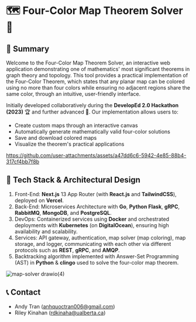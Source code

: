 # 🗺️ Four-Color Map Theorem Solver 🎨

## 🌟 Summary

Welcome to the Four-Color Map Theorem Solver, an interactive web application demonstrating one of mathematics' most significant theorems in graph theory and topology. This tool provides a practical implementation of the Four-Color Theorem, which states that any planar map can be colored using no more than four colors while ensuring no adjacent regions share the same color, through an intuitive, user-friendly interface.

Initially developed collaboratively during the **DevelopEd 2.0 Hackathon (2023)** 🏆 and further advanced 🚀. Our implementation allows users to:
- Create custom maps through an interactive canvas
- Automatically generate mathematically valid four-color solutions
- Save and download colored maps
- Visualize the theorem's practical applications

https://github.com/user-attachments/assets/a47dd6c6-5942-4e85-88b4-317cf4bb7f8b

## 🚀 Tech Stack & Architectural Design

1. Front-End: **Next.js** 13 App Router (with **React.js** and **TailwindCSS**), deployed on **Vercel**.
2. Back-End: Microservices Architecture with **Go**, **Python Flask**, **gRPC**, **RabbitMQ**, **MongoDB**, and **PostgreSQL**.
3. DevOps: Containerized services using **Docker** and orchestrated deployments with **Kubernetes** (on **DigitalOcean**), ensuring high availability and scalability.
4. Services: API gateway, authentication, map solver (map coloring), map storage, and logger, communicating with each other via different protocols such as **REST**, **gRPC**, and **AMQP**.
5. Backtracking algorithm implemented with Answer-Set Programming (AST) in **Python** & **clingo** used to solve the four-color map theorem.

![map-solver drawio(4)](https://github.com/user-attachments/assets/a0d1e573-8ce8-478b-9216-2efcee64f403)

## 📞 Contact

- Andy Tran ([anhquoctran006@gmail.com](mailto:anhquoctran006@gmail.com))
- Riley Kinahan ([rdkinaha@ualberta.ca](mailto:rdkinaha@ualberta.ca))
